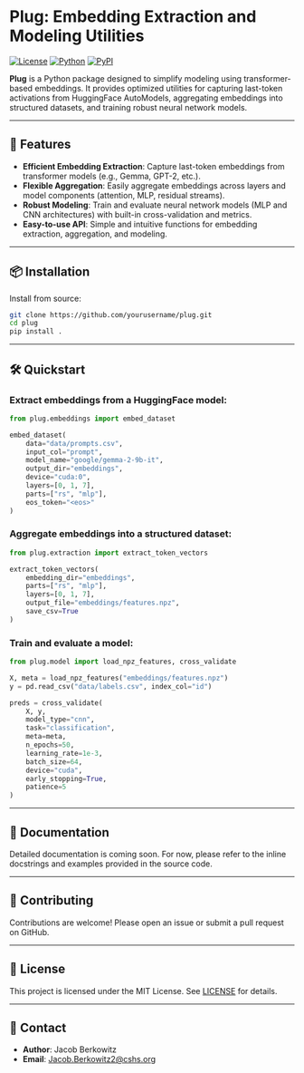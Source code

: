 # Plug: Embedding Extraction and Modeling Utilities

[![License](https://img.shields.io/badge/license-MIT-blue.svg)](LICENSE)
[![Python](https://img.shields.io/badge/python-3.9%2B-blue)](https://www.python.org/downloads/)
[![PyPI](https://img.shields.io/pypi/v/plug.svg)](https://pypi.org/project/plug/)

**Plug** is a Python package designed to simplify modeling using transformer-based embeddings. It provides optimized utilities for capturing last-token activations from HuggingFace AutoModels, aggregating embeddings into structured datasets, and training robust neural network models.

---

## 🚀 Features

- **Efficient Embedding Extraction**: Capture last-token embeddings from transformer models (e.g., Gemma, GPT-2, etc.).
- **Flexible Aggregation**: Easily aggregate embeddings across layers and model components (attention, MLP, residual streams).
- **Robust Modeling**: Train and evaluate neural network models (MLP and CNN architectures) with built-in cross-validation and metrics.
- **Easy-to-use API**: Simple and intuitive functions for embedding extraction, aggregation, and modeling.

---

## 📦 Installation

Install from source:

```bash
git clone https://github.com/yourusername/plug.git
cd plug
pip install .
```

---

## 🛠️ Quickstart

### Extract embeddings from a HuggingFace model:

```python
from plug.embeddings import embed_dataset

embed_dataset(
    data="data/prompts.csv",
    input_col="prompt",
    model_name="google/gemma-2-9b-it",
    output_dir="embeddings",
    device="cuda:0",
    layers=[0, 1, 7],
    parts=["rs", "mlp"],
    eos_token="<eos>"
)
```

### Aggregate embeddings into a structured dataset:

```python
from plug.extraction import extract_token_vectors

extract_token_vectors(
    embedding_dir="embeddings",
    parts=["rs", "mlp"],
    layers=[0, 1, 7],
    output_file="embeddings/features.npz",
    save_csv=True
)
```

### Train and evaluate a model:

```python
from plug.model import load_npz_features, cross_validate

X, meta = load_npz_features("embeddings/features.npz")
y = pd.read_csv("data/labels.csv", index_col="id")

preds = cross_validate(
    X, y,
    model_type="cnn",
    task="classification",
    meta=meta,
    n_epochs=50,
    learning_rate=1e-3,
    batch_size=64,
    device="cuda",
    early_stopping=True,
    patience=5
)
```

---

## 📖 Documentation

Detailed documentation is coming soon. For now, please refer to the inline docstrings and examples provided in the source code.

---


## 🤝 Contributing

Contributions are welcome! Please open an issue or submit a pull request on GitHub.

---

## 📜 License

This project is licensed under the MIT License. See [LICENSE](LICENSE) for details.

---

## 📧 Contact

- **Author**: Jacob Berkowitz
- **Email**: Jacob.Berkowitz2@cshs.org
